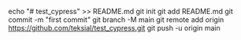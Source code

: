 echo "# test_cypress" >> README.md
git init
git add README.md
git commit -m "first commit"
git branch -M main
git remote add origin https://github.com/teksial/test_cypress.git
git push -u origin main
